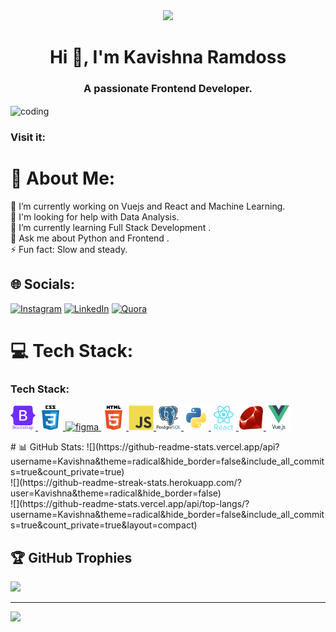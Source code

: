 
<div id="header" align="center">
  <img src="https://media.giphy.com/media/M9gbBd9nbDrOTu1Mqx/giphy.gif" width="100"/>
</div>
<h1 align="center">Hi 👋, I'm Kavishna Ramdoss</h1>
<h3 align="center">A passionate Frontend Developer.</h3>

<img align="center" alt="coding" width="400" src="https://cdn.lowgif.com/full/9cb12f51dffbaaa6-character-typing-by-vincent-mokuenko-dribbble.gif">
<div>

<h3 align="left">Visit it:</h3>
<p align="left">
<a href="www.Kavi.42webio"></a></p>
  </div>
    <div>

# 💫 About Me:
🔭 I’m currently working on Vuejs and React and Machine Learning.<br>👯 I'm looking for help with Data Analysis.<br>🌱 I’m currently learning Full Stack Development .<br>💬 Ask me about Python and Frontend .<br>⚡ Fun fact: Slow and steady.


## 🌐 Socials:
[![Instagram](https://img.shields.io/badge/Instagram-%23E4405F.svg?logo=Instagram&logoColor=white)](https://instagram.com/fradu0206) [![LinkedIn](https://img.shields.io/badge/LinkedIn-%230077B5.svg?logo=linkedin&logoColor=white)](https://linkedin.com/in/Kavishna0206) [![Quora](https://img.shields.io/badge/Quora-%23B92B27.svg?logo=Quora&logoColor=white)](https://quora.com/profile/rkavishna6012) 

# 💻 Tech Stack:
<h3 align="left">Tech Stack:</h3>
<p align="left"> <a href="https://getbootstrap.com" target="_blank" rel="noreferrer"> <img src="https://raw.githubusercontent.com/devicons/devicon/master/icons/bootstrap/bootstrap-plain-wordmark.svg" alt="bootstrap" width="40" height="40"/> </a> <a href="https://www.w3schools.com/css/" target="_blank" rel="noreferrer"> <img src="https://raw.githubusercontent.com/devicons/devicon/master/icons/css3/css3-original-wordmark.svg" alt="css3" width="40" height="40"/> </a> <a href="https://www.figma.com/" target="_blank" rel="noreferrer"> <img src="https://www.vectorlogo.zone/logos/figma/figma-icon.svg" alt="figma" width="40" height="40"/> </a> <a href="https://www.w3.org/html/" target="_blank" rel="noreferrer"> <img src="https://raw.githubusercontent.com/devicons/devicon/master/icons/html5/html5-original-wordmark.svg" alt="html5" width="40" height="40"/> </a> <a href="https://developer.mozilla.org/en-US/docs/Web/JavaScript" target="_blank" rel="noreferrer"> <img src="https://raw.githubusercontent.com/devicons/devicon/master/icons/javascript/javascript-original.svg" alt="javascript" width="40" height="40"/> </a> <a href="https://www.postgresql.org" target="_blank" rel="noreferrer"> <img src="https://raw.githubusercontent.com/devicons/devicon/master/icons/postgresql/postgresql-original-wordmark.svg" alt="postgresql" width="40" height="40"/> </a> <a href="https://www.python.org" target="_blank" rel="noreferrer"> <img src="https://raw.githubusercontent.com/devicons/devicon/master/icons/python/python-original.svg" alt="python" width="40" height="40"/> </a> <a href="https://reactjs.org/" target="_blank" rel="noreferrer"> <img src="https://raw.githubusercontent.com/devicons/devicon/master/icons/react/react-original-wordmark.svg" alt="react" width="40" height="40"/> </a> <a href="https://www.ruby-lang.org/en/" target="_blank" rel="noreferrer"> <img src="https://raw.githubusercontent.com/devicons/devicon/master/icons/ruby/ruby-original.svg" alt="ruby" width="40" height="40"/> </a> <a href="https://vuejs.org/" target="_blank" rel="noreferrer"> <img src="https://raw.githubusercontent.com/devicons/devicon/master/icons/vuejs/vuejs-original-wordmark.svg" alt="vuejs" width="40" height="40"/> </a> </p>
# 📊 GitHub Stats:
![](https://github-readme-stats.vercel.app/api?username=Kavishna&theme=radical&hide_border=false&include_all_commits=true&count_private=true)<br/>
![](https://github-readme-streak-stats.herokuapp.com/?user=Kavishna&theme=radical&hide_border=false)<br/>
![](https://github-readme-stats.vercel.app/api/top-langs/?username=Kavishna&theme=radical&hide_border=false&include_all_commits=true&count_private=true&layout=compact)

## 🏆 GitHub Trophies
![](https://github-profile-trophy.vercel.app/?username=Kavishna&theme=radical&no-frame=false&no-bg=false&margin-w=4)

---
[![](https://visitcount.itsvg.in/api?id=Kavishna&icon=0&color=0)](https://visitcount.itsvg.in)

<!-- Proudly created with GPRM ( https://gprm.itsvg.in ) -->
